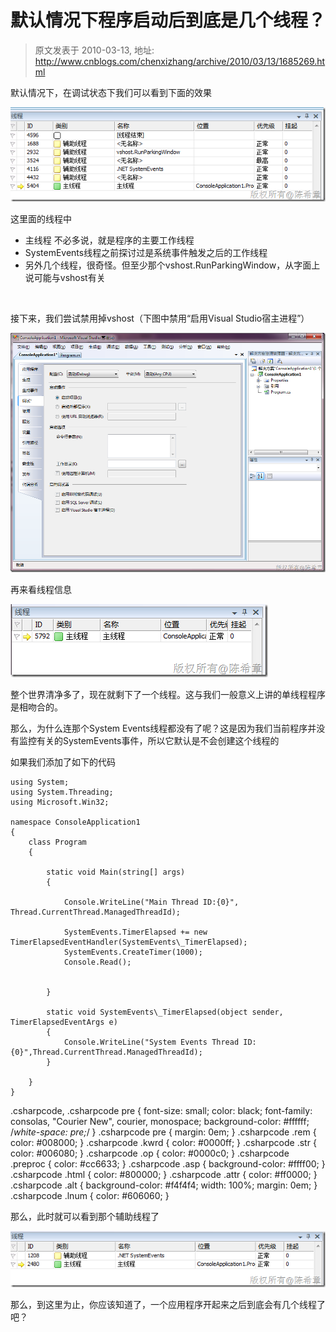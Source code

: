 # 默认情况下程序启动后到底是几个线程？ 
> 原文发表于 2010-03-13, 地址: http://www.cnblogs.com/chenxizhang/archive/2010/03/13/1685269.html 


默认情况下，在调试状态下我们可以看到下面的效果

 [![image](./images/1685269-image_thumb.png "image")](http://images.cnblogs.com/cnblogs_com/chenxizhang/WindowsLiveWriter/3dd1b29a9549_1366F/image_2.png) 

 这里面的线程中

 * 主线程 不必多说，就是程序的主要工作线程
* SystemEvents线程之前探讨过是系统事件触发之后的工作线程
* 另外几个线程，很奇怪。但至少那个vshost.RunParkingWindow，从字面上说可能与vshost有关

  

 接下来，我们尝试禁用掉vshost（下图中禁用“启用Visual Studio宿主进程”）

 [![image](./images/1685269-image_thumb_1.png "image")](http://images.cnblogs.com/cnblogs_com/chenxizhang/WindowsLiveWriter/3dd1b29a9549_1366F/image_4.png) 

 再来看线程信息

  [![image](./images/1685269-image_thumb_2.png "image")](http://images.cnblogs.com/cnblogs_com/chenxizhang/WindowsLiveWriter/3dd1b29a9549_1366F/image_6.png) 

 整个世界清净多了，现在就剩下了一个线程。这与我们一般意义上讲的单线程程序是相吻合的。

 那么，为什么连那个System Events线程都没有了呢？这是因为我们当前程序并没有监控有关的SystemEvents事件，所以它默认是不会创建这个线程的

 如果我们添加了如下的代码


```
using System;
using System.Threading;
using Microsoft.Win32;

namespace ConsoleApplication1
{
    class Program
    {
        
        static void Main(string[] args)
        {

            Console.WriteLine("Main Thread ID:{0}", Thread.CurrentThread.ManagedThreadId);

            SystemEvents.TimerElapsed += new TimerElapsedEventHandler(SystemEvents\_TimerElapsed);
            SystemEvents.CreateTimer(1000);
            Console.Read();


        }

        static void SystemEvents\_TimerElapsed(object sender, TimerElapsedEventArgs e)
        {
            Console.WriteLine("System Events Thread ID:{0}",Thread.CurrentThread.ManagedThreadId);
        }

    }
}

```

.csharpcode, .csharpcode pre
{
 font-size: small;
 color: black;
 font-family: consolas, "Courier New", courier, monospace;
 background-color: #ffffff;
 /*white-space: pre;*/
}
.csharpcode pre { margin: 0em; }
.csharpcode .rem { color: #008000; }
.csharpcode .kwrd { color: #0000ff; }
.csharpcode .str { color: #006080; }
.csharpcode .op { color: #0000c0; }
.csharpcode .preproc { color: #cc6633; }
.csharpcode .asp { background-color: #ffff00; }
.csharpcode .html { color: #800000; }
.csharpcode .attr { color: #ff0000; }
.csharpcode .alt 
{
 background-color: #f4f4f4;
 width: 100%;
 margin: 0em;
}
.csharpcode .lnum { color: #606060; }

那么，此时就可以看到那个辅助线程了


[![image](./images/1685269-image_thumb_3.png "image")](http://images.cnblogs.com/cnblogs_com/chenxizhang/WindowsLiveWriter/3dd1b29a9549_1366F/image_8.png) 


那么，到这里为止，你应该知道了，一个应用程序开起来之后到底会有几个线程了吧？

